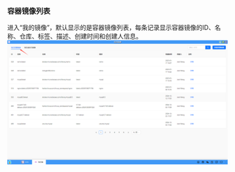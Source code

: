 ### 容器镜像列表
进入“我的镜像”，默认显示的是容器镜像列表，每条记录显示容器镜像的ID、名称、仓库、标签、描述、创建时间和创建人信息。
![alt text](../help_picture/11_myimage01.png)